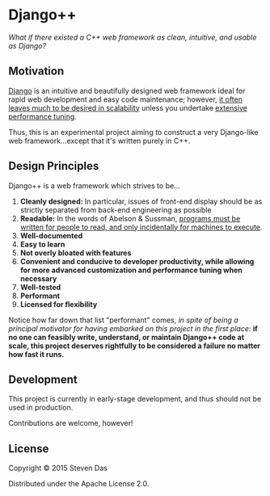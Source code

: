 # Django++

*What if there existed a C++ web framework as clean, intuitive, and usable as Django?*

## Motivation

[Django](https://www.djangoproject.com) is an intuitive and beautifully designed web framework ideal for rapid web development and easy code maintenance; however, [it often leaves much to be desired in scalability](http://www.infoq.com/news/2014/05/benchmark-web-framework) unless you undertake [extensive performance tuning](https://highperformancedjango.com/).

Thus, this is an experimental project aiming to construct a very Django-like web framework...except that it's written purely in C++.

## Design Principles

Django++ is a web framework which strives to be...

  1. **Cleanly designed:**  In particular, issues of front-end display should be as strictly separated from back-end engineering as possible
  2. **Readable:** In the words of Abelson & Sussman, [programs must be written for people to read, and only incidentally for machines to execute](https://mitpress.mit.edu/sicp/front/node3.html).
  3. **Well-documented**
  4. **Easy to learn**
  5. **Not overly bloated with features**
  6. **Convenient and conducive to developer productivity, while allowing for more advanced customization and performance tuning when necessary**
  7. **Well-tested**
  8. **Performant**
  9. **Licensed for flexibility**

Notice how far down that list "performant" comes, *in spite of being a principal motivator for having embarked on this project in the first place*: **if no one can feasibly write, understand, or maintain Django++ code at scale, this project deserves rightfully to be considered a failure no matter how fast it runs.**
  
## Development

This project is currently in early-stage development, and thus should not be used in production.

Contributions are welcome, however!

## License

Copyright © 2015 Steven Das

Distributed under the Apache License 2.0.
